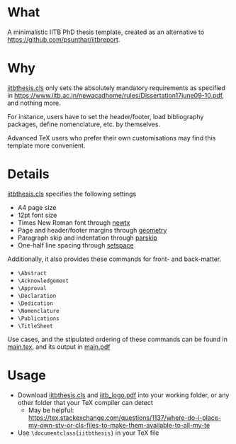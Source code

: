 # What
A minimalistic IITB PhD thesis template, created as an alternative to https://github.com/psunthar/iitbreport.

# Why
[iitbthesis.cls](iitbthesis.cls) only sets the absolutely mandatory requirements as specified in https://www.iitb.ac.in/newacadhome/rules/Dissertation17june09-10.pdf, and nothing more.

For instance, users have to set the header/footer, load bibliography packages, define nomenclature, etc. by themselves.

Advanced TeX users who prefer their own customisations may find this template more convenient.

# Details
[iitbthesis.cls](iitbthesis.cls) specifies the following settings
- A4 page size
- 12pt font size
- Times New Roman font through [newtx](https://ctan.org/pkg/newtx)
- Page and header/footer margins through [geometry](https://ctan.org/pkg/geometry)
- Paragraph skip and indentation through [parskip](https://ctan.org/pkg/parskip)
- One-half line spacing through [setspace](https://ctan.org/pkg/setspace)

Additionally, it also provides these commands for front- and back-matter.
- `\Abstract`
- `\Acknowledgement`
- `\Approval`
- `\Declaration`
- `\Dedication`
- `\Nomenclature`
- `\Publications`
- `\TitleSheet`

Use cases, and the stipulated ordering of these commands can be found in [main.tex](main.tex), and its output in [main.pdf](main.pdf)

# Usage
- Download [iitbthesis.cls](iitbthesis.cls) and [iitb_logo.pdf](iitb_logo.pdf) into your working folder, or any other folder that your TeX compiler can detect
    - May be helpful: https://tex.stackexchange.com/questions/1137/where-do-i-place-my-own-sty-or-cls-files-to-make-them-available-to-all-my-te
- Use `\documentclass{iitbthesis}` in your TeX file
